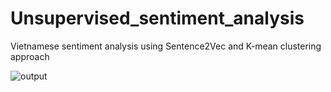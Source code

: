 # Unsupervised_sentiment_analysis
Vietnamese sentiment analysis using Sentence2Vec and K-mean clustering approach 

![output](https://user-images.githubusercontent.com/57822898/161768865-f77def6c-8154-4b53-a1a7-fded5576c5fa.png)

